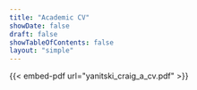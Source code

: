 ```yaml
---
title: "Academic CV"
showDate: false
draft: false
showTableOfContents: false
layout: "simple"
---
```


{{< embed-pdf url="yanitski_craig_a_cv.pdf" >}}
